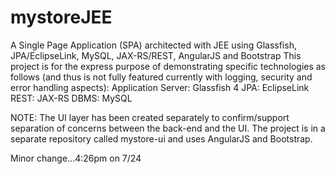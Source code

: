 # mystoreJEE
A Single Page Application (SPA) architected with JEE using Glassfish, JPA/EclipseLink, MySQL, JAX-RS/REST, AngularJS and Bootstrap
This project is for the express purpose of demonstrating specific technologies as follows (and thus is not fully featured currently with logging, security and error handling aspects):
Application Server: Glassfish 4
JPA: EclipseLink
REST: JAX-RS
DBMS: MySQL

NOTE: The UI layer has been created separately to confirm/support separation of concerns between the back-end and the UI. The project is in a separate repository called mystore-ui and uses AngularJS and Bootstrap.

Minor change...4:26pm on 7/24
